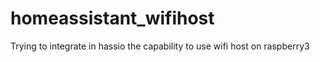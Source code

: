 # homeassistant_wifihost
Trying to integrate in hassio the capability to use wifi host on raspberry3
